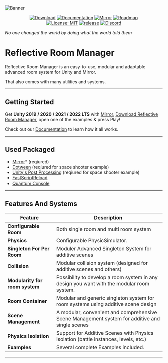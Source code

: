 ![Banner](https://github.com/ibrahimAlbyrk/Reflective-Room-Manager/assets/47694762/7c61e8fa-6162-493b-92eb-43b4bd7b8e88)
<p align="center">
  <a href="https://assetstore.unity.com/packages/tools/network/reflective-room-manager-270954"><img src="https://img.shields.io/badge/download-brightgreen.svg?style=for-the-badge&logo=unity&colorA=000000&colorB=ffffff" alt="Download"></a>
  <a href="https://reflective-roommanager.gitbook.io/docs"><img src="https://img.shields.io/badge/docs-brightgreen.svg?style=for-the-badge&logo=gitbook&logoColor=white&colorA=000000&colorB=ffffff" alt="Documentation"></a>
  <a href="https://github.com/MirrorNetworking/Mirror"><img src="https://img.shields.io/badge/mirror-brightgreen.svg?style=for-the-badge&logo=unity&colorA=000000&colorB=ffffff" alt="Mirror"></a>
  <a href="https://trello.com/b/IyZs7NIi"><img src="https://img.shields.io/badge/roadmap-brightgreen.svg?style=for-the-badge&logo=trello&colorA=000000&colorB=ffffff" alt="Roadmap"></a>
  <br>
  <a href="https://github.com/ibrahimAlbyrk/Reflective-Room-Manager/blob/main/LICENSE"><img src="https://img.shields.io/badge/License-MIT-brightgreen.svg?style=for-the-badge&colorA=ffffff&colorB=gray" alt="License: MIT"></a>
  <a href="https://github.com/ibrahimAlbyrk/Reflective-Room-Manager/releases/latest"><img src="https://img.shields.io/github/v/release/ibrahimAlbyrk/Reflective-Room-Manager?style=for-the-badge&label=release&colorA=ffffff&colorB=gray" alt="release"></a>
  <a href="https://discord.gg/MMutVRg8Jg"><img src="https://img.shields.io/badge/discord-brightgreen.svg?style=for-the-badge&color=white" alt="Discord"></a>
</p>

*No one changed the world by doing what the world told them*

# Reflective Room Manager
Reflective Room Manager is an easy-to-use, modular and adaptable advanced room system for Unity and Mirror.

That also comes with many utilities and systems.

---
## Getting Started
Get **Unity 2019 / 2020 / 2021 / 2022 LTS** with [Mirror](https://github.com/MirrorNetworking/Mirror), [Download Reflective Room Manager](https://github.com/ibrahimAlbyrk/Reflective-Room-Manager/releases/latest), open one of the examples & press Play!

Check out our [Documentation](https://reflective-roommanager.gitbook.io/docs) to learn how it all works.

---
## Used Packaged
- [Mirror](https://assetstore.unity.com/packages/tools/network/mirror-129321)* (reqiured)
- [Dotween](https://assetstore.unity.com/packages/tools/animation/dotween-hotween-v2-27676) (reqiured for space shooter example)
- [Unity's Post Processing](https://docs.unity3d.com/Packages/com.unity.postprocessing@3.4/manual/index.html) (reqiured for space shooter example)
- [FastScriptReload](https://assetstore.unity.com/packages/tools/utilities/fast-script-reload-239351)
- [Quantum Console](https://assetstore.unity.com/packages/tools/utilities/quantum-console-211046)

---
## Features And Systems

| Feature                                 | Description                                                                                                                                                   
|-----------------------------------------|------------------------------------------------------------------------------------------------|
| **Configurable Room**                   | Both single room and multi room system                                                         |
|  **Physics**                            | Configurable PhysicSimulator.                                                                  |
|  **Singleton For Per Room**             | Moduler Advanced Singleton System for additive scenes                                          |
|  **Collision**                          | Modular collision system (designed for additive scenes and others)                             |
|  **Modularity for room system**         | Possibility to develop a room system in any design you want with the modular room system.      |           
|  **Room Container**                     | Modular and generic singleton system for room systems using additive scene design              |
|  **Scene Management**                   | A modular, convenient and comprehensive Scene Management system for additive and single scenes |
|  **Physics Isolation**                  | Support for Additive Scenes with Physics Isolation (battle instances, levels, etc.)            |
|  **Examples**                           | Several complete Examples included.                                                            |

---
